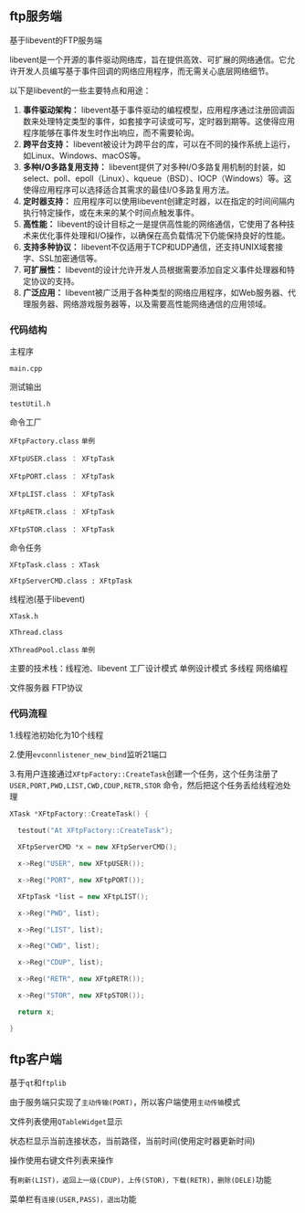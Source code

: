 ## ftp服务端

基于libevent的FTP服务端

libevent是一个开源的事件驱动网络库，旨在提供高效、可扩展的网络通信。它允许开发人员编写基于事件回调的网络应用程序，而无需关心底层网络细节。

以下是libevent的一些主要特点和用途：

1. **事件驱动架构：** libevent基于事件驱动的编程模型，应用程序通过注册回调函数来处理特定类型的事件，如套接字可读或可写，定时器到期等。这使得应用程序能够在事件发生时作出响应，而不需要轮询。
2. **跨平台支持：** libevent被设计为跨平台的库，可以在不同的操作系统上运行，如Linux、Windows、macOS等。
3. **多种I/O多路复用支持：** libevent提供了对多种I/O多路复用机制的封装，如select、poll、epoll（Linux）、kqueue（BSD）、IOCP（Windows）等。这使得应用程序可以选择适合其需求的最佳I/O多路复用方法。
4. **定时器支持：** 应用程序可以使用libevent创建定时器，以在指定的时间间隔内执行特定操作，或在未来的某个时间点触发事件。
5. **高性能：** libevent的设计目标之一是提供高性能的网络通信，它使用了各种技术来优化事件处理和I/O操作，以确保在高负载情况下仍能保持良好的性能。
6. **支持多种协议：** libevent不仅适用于TCP和UDP通信，还支持UNIX域套接字、SSL加密通信等。
7. **可扩展性：** libevent的设计允许开发人员根据需要添加自定义事件处理器和特定协议的支持。
8. **广泛应用：** libevent被广泛用于各种类型的网络应用程序，如Web服务器、代理服务器、网络游戏服务器等，以及需要高性能网络通信的应用领域。

### 代码结构

主程序

`main.cpp ` 

测试输出

`testUtil.h`

命令工厂

`XFtpFactory.class` `单例`

`XFtpUSER.class ： XFtpTask`

`XFtpPORT.class ： XFtpTask`

`XFtpLIST.class ： XFtpTask`

`XFtpRETR.class ： XFtpTask`

`XFtpSTOR.class ： XFtpTask`

命令任务

`XFtpTask.class : XTask`

`XFtpServerCMD.class : XFtpTask` 

线程池(基于libevent)

`XTask.h`

`XThread.class`

`XThreadPool.class` `单例`

主要的技术栈：线程池、libevent  工厂设计模式  单例设计模式  多线程  网络编程

文件服务器  FTP协议



### 代码流程

1.线程池初始化为10个线程

2.使用`evconnlistener_new_bind`监听21端口

3.有用户连接通过`XFtpFactory::CreateTask`创建一个任务，这个任务注册了`USER,PORT,PWD,LIST,CWD,CDUP,RETR,STOR` 命令，然后把这个任务丢给线程池处理

```c++
XTask *XFtpFactory::CreateTask() {

  testout("At XFtpFactory::CreateTask");

  XFtpServerCMD *x = new XFtpServerCMD();

  x->Reg("USER", new XFtpUSER());

  x->Reg("PORT", new XFtpPORT());

  XFtpTask *list = new XFtpLIST();

  x->Reg("PWD", list);

  x->Reg("LIST", list);

  x->Reg("CWD", list);

  x->Reg("CDUP", list);

  x->Reg("RETR", new XFtpRETR());

  x->Reg("STOR", new XFtpSTOR());

  return x;

}
```

## ftp客户端

基于`qt`和`ftplib`

由于服务端只实现了`主动传输(PORT)`，所以客户端使用`主动传输`模式

文件列表使用`QTableWidget`显示

状态栏显示当前连接状态，当前路径，当前时间(使用定时器更新时间)

操作使用右键文件列表来操作

有`刷新(LIST)，返回上一级(CDUP)，上传(STOR)，下载(RETR)，删除(DELE)`功能

菜单栏有`连接(USER,PASS)，退出`功能

